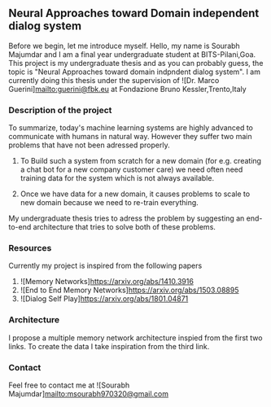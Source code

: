 ## Neural Approaches toward Domain independent dialog system

Before we begin, let me introduce myself. 
Hello, my name is Sourabh Majumdar and I am a final year undergraduate student at BITS-Pilani,Goa.
This project is my undergraduate thesis and as you can probably guess, the topic is "Neural Approaches toward domain indpndent dialog system".
I am currently doing this thesis under the supervision of ![Dr. Marco Guerini]<mailto:guerini@fbk.eu> at Fondazione Bruno Kessler,Trento,Italy

### Description of the project

To summarize, today's machine learning systems are highly advanced to communicate with humans in natural way. However they suffer two main problems that have not been adressed properly.

1. To Build such a system from scratch for a new domain (for e.g. creating a chat bot for a new company customer care) we need often need training data for the system which is not always available.

2. Once we have data for a new domain, it causes problems to scale to new domain because we need to re-train everything.

My undergraduate thesis tries to adress the problem by suggesting an end-to-end architecture that tries to solve both of these problems.

### Resources

Currently my project is inspired from the following papers

1. ![Memory Networks]<https://arxiv.org/abs/1410.3916>
2. ![End to End Memory Networks]<https://arxiv.org/abs/1503.08895>
3. ![Dialog Self Play]<https://arxiv.org/abs/1801.04871>

### Architecture

I propose a multiple memory network architecture inspied from the first two links.
To create the data I take inspiration from the third link.

### Contact

Feel free to contact me at ![Sourabh Majumdar]<mailto:msourabh970320@gmail.com>
